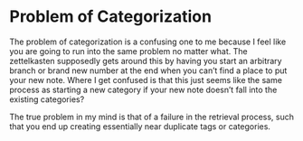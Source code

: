 # **Problem of Categorization**

The problem of categorization is a confusing one to me because I feel like you are going to run into the same problem no matter what. The zettelkasten supposedly gets around this by having you start an arbitrary branch or brand new number at the end when you can’t find a place to put your new note. Where I get confused is that this just seems like the same process as starting a new category if your new note doesn’t fall into the existing categories?

The true problem in my mind is that of a failure in the retrieval process, such that you end up creating essentially near duplicate tags or categories.